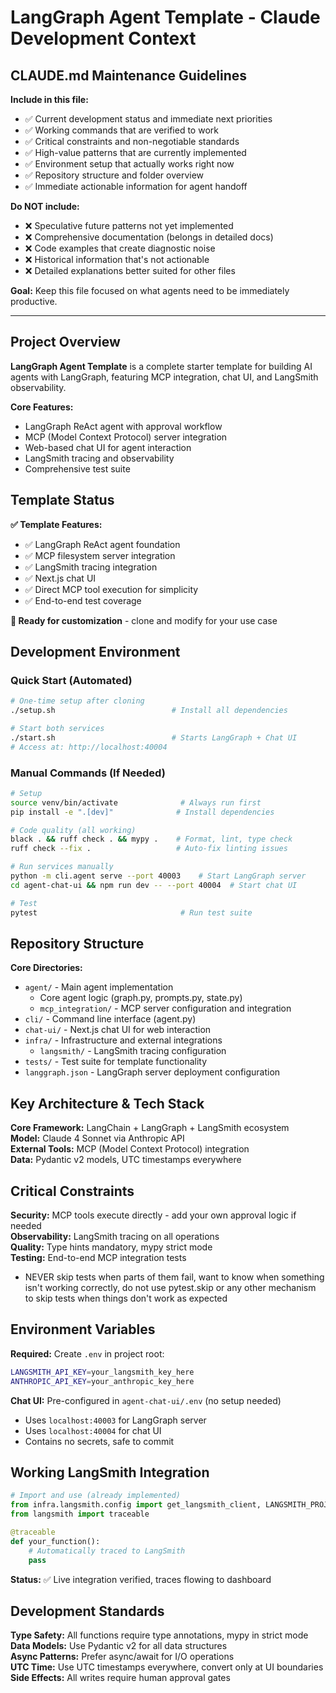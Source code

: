 # LangGraph Agent Template - Claude Development Context

## CLAUDE.md Maintenance Guidelines

**Include in this file:**
- ✅ Current development status and immediate next priorities
- ✅ Working commands that are verified to work
- ✅ Critical constraints and non-negotiable standards  
- ✅ High-value patterns that are currently implemented
- ✅ Environment setup that actually works right now
- ✅ Repository structure and folder overview
- ✅ Immediate actionable information for agent handoff

**Do NOT include:**
- ❌ Speculative future patterns not yet implemented
- ❌ Comprehensive documentation (belongs in detailed docs)
- ❌ Code examples that create diagnostic noise
- ❌ Historical information that's not actionable
- ❌ Detailed explanations better suited for other files

**Goal:** Keep this file focused on what agents need to be immediately productive.

---

## Project Overview

**LangGraph Agent Template** is a complete starter template for building AI agents with LangGraph, featuring MCP integration, chat UI, and LangSmith observability.

**Core Features:**
- LangGraph ReAct agent with approval workflow
- MCP (Model Context Protocol) server integration
- Web-based chat UI for agent interaction
- LangSmith tracing and observability
- Comprehensive test suite

## Template Status

**✅ Template Features:**
- ✅ LangGraph ReAct agent foundation
- ✅ MCP filesystem server integration
- ✅ LangSmith tracing integration  
- ✅ Next.js chat UI
- ✅ Direct MCP tool execution for simplicity
- ✅ End-to-end test coverage

**🔧 Ready for customization** - clone and modify for your use case

## Development Environment

### Quick Start (Automated)
```bash
# One-time setup after cloning
./setup.sh                          # Install all dependencies

# Start both services  
./start.sh                          # Starts LangGraph + Chat UI
# Access at: http://localhost:40004
```

### Manual Commands (If Needed)
```bash
# Setup
source venv/bin/activate              # Always run first
pip install -e ".[dev]"              # Install dependencies

# Code quality (all working)
black . && ruff check . && mypy .    # Format, lint, type check
ruff check --fix .                   # Auto-fix linting issues

# Run services manually
python -m cli.agent serve --port 40003    # Start LangGraph server
cd agent-chat-ui && npm run dev -- --port 40004  # Start chat UI

# Test
pytest                                # Run test suite
```

## Repository Structure

**Core Directories:**
- `agent/` - Main agent implementation
  - Core agent logic (graph.py, prompts.py, state.py)
  - `mcp_integration/` - MCP server configuration and integration
- `cli/` - Command line interface (agent.py)
- `chat-ui/` - Next.js chat UI for web interaction
- `infra/` - Infrastructure and external integrations
  - `langsmith/` - LangSmith tracing configuration
- `tests/` - Test suite for template functionality
- `langgraph.json` - LangGraph server deployment configuration

## Key Architecture & Tech Stack

**Core Framework:** LangChain + LangGraph + LangSmith ecosystem  
**Model:** Claude 4 Sonnet via Anthropic API  
**External Tools:** MCP (Model Context Protocol) integration  
**Data:** Pydantic v2 models, UTC timestamps everywhere

## Critical Constraints

**Security:** MCP tools execute directly - add your own approval logic if needed  
**Observability:** LangSmith tracing on all operations  
**Quality:** Type hints mandatory, mypy strict mode  
**Testing:** End-to-end MCP integration tests
- NEVER skip tests when parts of them fail, want to know when something isn't working correctly, do not use pytest.skip or any other mechanism to skip tests when things don't work as expected

## Environment Variables

**Required:** Create `.env` in project root:
```bash
LANGSMITH_API_KEY=your_langsmith_key_here
ANTHROPIC_API_KEY=your_anthropic_key_here
```

**Chat UI:** Pre-configured in `agent-chat-ui/.env` (no setup needed)
- Uses `localhost:40003` for LangGraph server
- Uses `localhost:40004` for chat UI
- Contains no secrets, safe to commit

## Working LangSmith Integration

```python
# Import and use (already implemented)
from infra.langsmith.config import get_langsmith_client, LANGSMITH_PROJECT
from langsmith import traceable

@traceable
def your_function():
    # Automatically traced to LangSmith
    pass
```

**Status:** ✅ Live integration verified, traces flowing to dashboard

## Development Standards

**Type Safety:** All functions require type annotations, mypy in strict mode  
**Data Models:** Use Pydantic v2 for all data structures  
**Async Patterns:** Prefer async/await for I/O operations  
**UTC Time:** Use UTC timestamps everywhere, convert only at UI boundaries  
**Side Effects:** All writes require human approval gates